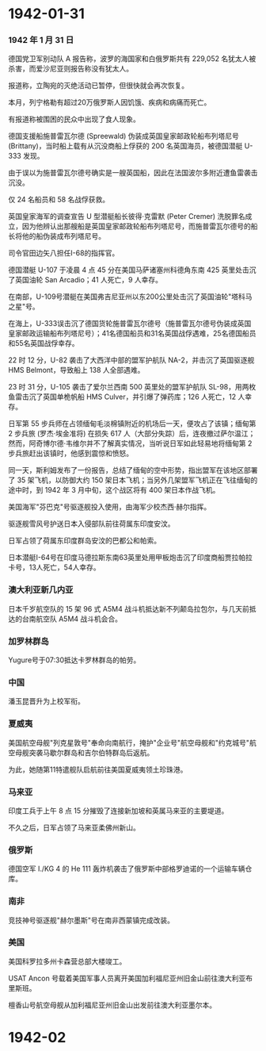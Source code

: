 # 1942-01-31

### 1942 年 1 月 31 日

德国党卫军别动队 A 报告称，波罗的海国家和白俄罗斯共有 229,052
名犹太人被杀害，而爱沙尼亚则报告称没有犹太人。

报道称，立陶宛的灭绝活动已暂停，但很快就会再次恢复。

本月，列宁格勒有超过20万俄罗斯人因饥饿、疾病和病痛而死亡。

有报道称被围困的民众中出现了食人现象。

德国支援船施普雷瓦尔德 (Spreewald) 伪装成英国皇家邮政轮船布列塔尼号
(Brittany)，当时船上载有从沉没商船上俘获的 200 名英国海员，被德国潜艇
U-333 发现。

由于误以为施普雷瓦尔德号确实是一艘英国船，因此在法国波尔多附近遭鱼雷袭击沉没。

仅 24 名船员和 58 名战俘获救。

英国皇家海军的调查宣告 U 型潜艇船长彼得·克雷默 (Peter Cremer)
洗脱罪名成立，因为他辨认出那艘船是英国皇家邮政轮船布列塔尼号，而施普雷瓦尔德号的船长将他的船伪装成布列塔尼号。

司令官田边矢八担任I-68的指挥官。

德国潜艇 U-107 于凌晨 4 点 45 分在美国马萨诸塞州科德角东南 425
英里处击沉了英国油轮 San Arcadio；41 人死亡，9 人幸存。

在南部，U-109号潜艇在美国弗吉尼亚州以东200公里处击沉了英国油轮"塔科马之星"号。

在海上，U-333误击沉了德国货轮施普雷瓦尔德号（施普雷瓦尔德号伪装成英国皇家邮政运输船布列塔尼号）；41名德国船员和31名英国战俘遇难，25名德国船员和55名英国战俘幸存。

22 时 12 分，U-82 袭击了大西洋中部的盟军护航队 NA-2，并击沉了英国驱逐舰
HMS Belmont，导致船上 138 人全部遇难。

23 时 31 分，U-105 袭击了爱尔兰西南 500 英里处的盟军护航队
SL-98，用两枚鱼雷击沉了英国单桅帆船 HMS Culver，并引爆了弹药库；126
人死亡，12 人幸存。

日军第 55 步兵师在占领缅甸毛淡棉镇附近的机场后一天，便攻占了该镇；缅甸第
2 步兵旅 (罗杰·埃金准将) 在损失 617
人（大部分失踪）后，连夜撤过萨尔温江；然而，阿奇博尔德·韦维尔并不了解真实情况，当听说日军如此轻易地将缅甸第
2 步兵旅赶出该镇时，他感到震惊和愤怒。

同一天，斯利姆发布了一份报告，总结了缅甸的空中形势，指出盟军在该地区部署了
35 架飞机，以防御大约 150
架日本飞机；当另外几架盟军飞机正在飞往缅甸的途中时，到 1942 年 3
月中旬，这个战区将有 400 架日本作战飞机。

美国海军"芬巴克"号驱逐舰投入使用，由海军少校杰西·赫尔指挥。

驱逐舰雪风号护送日本入侵部队前往荷属东印度安汶。

日军占领了荷属东印度群岛安汶的巴都公和帕索。

日本潜艇I-64号在印度马德拉斯东南63英里处用甲板炮击沉了印度商船贾拉帕拉卡号，13人死亡，54人幸存。

### 澳大利亚新几内亚

日本千岁航空队的 15 架 96 式 A5M4
战斗机抵达新不列颠岛拉包尔，与几天前抵达的台南航空队 A5M4 战斗机会合。

### 加罗林群岛

Yugure号于07:30抵达卡罗林群岛的帕劳。

### 中国

潘玉昆晋升为上校军衔。

### 夏威夷

美国航空母舰"列克星敦号"奉命向南航行，掩护"企业号"航空母舰和"约克城号"航空母舰突袭马歇尔群岛和吉尔伯特群岛后返航。

为此，她随第11特遣舰队启航前往美国夏威夷领土珍珠港。

### 马来亚

印度工兵于上午 8 点 15 分摧毁了连接新加坡和英属马来亚的主要堤道。

不久之后，日军占领了马来亚柔佛州新山。

### 俄罗斯

德国空军 I./KG 4 的 He 111
轰炸机袭击了俄罗斯中部格罗迪诺的一个运输车辆仓库。

### 南非

竞技神号驱逐舰"赫尔墨斯"号在南非西蒙镇完成改装。

### 美国

美国科罗拉多州卡森营总部大楼竣工。

USAT Ancon
号载着美国军事人员离开美国加利福尼亚州旧金山前往澳大利亚布里斯班。

檀香山号航空母舰从加利福尼亚州旧金山出发前往澳大利亚墨尔本。

# 1942-02